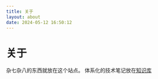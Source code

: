 ```yaml
---
title: 关于
layout: about
date: 2024-05-12 16:50:12
---
```

# 关于
杂七杂八的东西就放在这个站点。
体系化的技术笔记放在[知识库](https://kd.zhiyun.space/)
